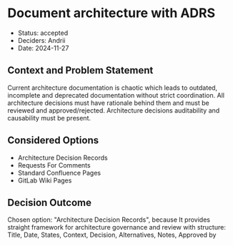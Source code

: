 # Document architecture with ADRS

* Status: accepted
* Deciders: Andrii
* Date: 2024-11-27

## Context and Problem Statement

Current architecture documentation is chaotic which leads to outdated, incomplete and deprecated documentation without strict coordination. All architecture decisions must have rationale behind them and must be reviewed and approved/rejected. Architecture decisions auditability and causability must be present.

## Considered Options

* Architecture Decision Records
* Requests For Comments
* Standard Confluence Pages
* GitLab Wiki Pages

## Decision Outcome

Chosen option: "Architecture Decision Records", because It provides straight framework for architecture governance and review with structure: Title, Date, States, Context, Decision, Alternatives, Notes, Approved by
